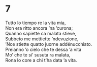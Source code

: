 # 7  
  
Tutto lo tiempo re la vita mia,  
Non era ritto ancora ’na ’curona;  
Quanno sapiette ca malata stieve,  
Subbeto me mettiette ’ndevuzione,  
’Nce stiette quatto juorne addénucchiato.  
Preianno ’o cielo che te dessa ’a vita  
Mo’ che te si’ susuta ra malata,  
Rona lo core a chi t’ha data ’a vita.
